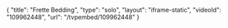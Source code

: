 {
    "title": "Frette Bedding",
    "type": "solo",
    "layout": "iframe-static",
    "videoId": "109962448",
    "url": "\/tvpembed\/109962448"
}